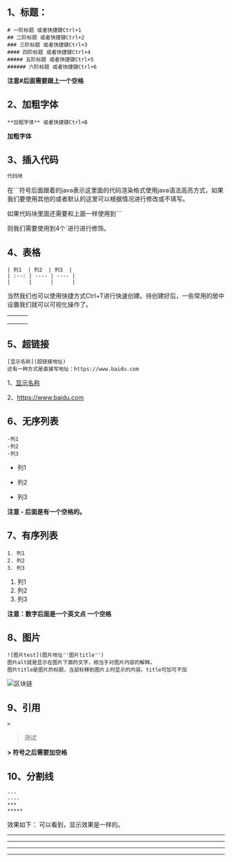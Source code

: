 ## 1、标题：

```
# 一阶标题 或者快捷键Ctrl+1
## 二阶标题 或者快捷键Ctrl+2
### 三阶标题 或者快捷键Ctrl+3
#### 四阶标题 或者快捷键Ctrl+4
##### 五阶标题 或者快捷键Ctrl+5
###### 六阶标题 或者快捷键Ctrl+6
```

**注意#后面需要跟上一个空格**



## 2、加粗字体

```
**加粗字体** 或者快捷键Ctrl+B
```

**加粗字体**



## 3、插入代码

```java
代码块
```

在```符号后面跟着的java表示这里面的代码渲染格式使用java语法高亮方式，如果我们要使用其他的或者默认的这里可以根据情况进行修改或不填写。

如果代码块里面还需要和上面一样使用到```

则我们需要使用到4个`进行进行修饰。



## 4、表格

```
| 列1  | 列2  | 列3  |
| :--: | ---- | ---- |
|      |      |      |
```

当然我们也可以使用快捷方式Ctrl+T进行快速创建。待创建好后，一些常用的居中设置我们就可以可视化操作了。



|      |      |      |
| ---- | ---- | ---- |
|      |      |      |
|      |      |      |
|      |      |      |



## 5、超链接

```
[显示名称](超链接地址)
还有一种方式是直接写地址：https://www.baidu.com
```

1、[显示名称](超链接地址)

2、https://www.baidu.com



## 6、无序列表

```
-列1
-列2
-列3
```

- 列1

- 列2
- 列3

**注意 - 后面是有一个空格的。**



## 7、有序列表

```
1. 列1
2. 列2
3. 列3
```

1. 列1
2. 列2
3. 列3

**注意：数字后面是一个英文点 一个空格**



## 8、图片

```
![图片test](图片地址''图片title'')
图片alt就是显示在图片下面的文字，相当于对图片内容的解释。
图片title是图片的标题，当鼠标移到图片上时显示的内容。title可加可不加
```



![区块链](https://ss0.bdstatic.com/70cFvHSh_Q1YnxGkpoWK1HF6hhy/it/u=702257389,1274025419&fm=27&gp=0.jpg"区块链")



## 9、引用

```
> 
```

> 测试

**> 符号之后需要加空格**





## 10、分割线

```
---
----
***
*****
```

效果如下：
可以看到，显示效果是一样的。

---
----
***
*****

